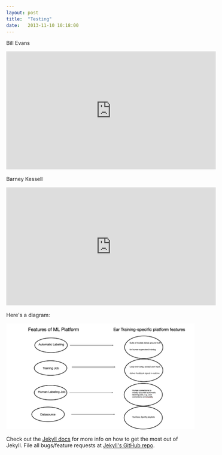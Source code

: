 ```yaml
---
layout: post
title:  "Testing"
date:   2013-11-10 10:18:00
---
```


Bill Evans

<iframe width="560" height="315" src="https://www.youtube.com/embed/QwXAqIaUahI?rel=0&start=711&end=775" frameborder="0" allow="accelerometer; autoplay; encrypted-media; gyroscope; picture-in-picture" allowfullscreen></iframe>

Barney Kessell

<iframe width="560" height="315" src="https://www.youtube.com/embed/fnoXbqadcjU?rel=0&start=77&end=127" frameborder="0" allow="accelerometer; autoplay; encrypted-media; gyroscope; picture-in-picture" allowfullscreen></iframe>

Here's a diagram:

<img src="../assets/images/diagramTest.png" alt="test image" />

Check out the [Jekyll docs][jekyll] for more info on how to get the most out of Jekyll. File all bugs/feature requests at [Jekyll's GitHub repo][jekyll-gh].

[jekyll-gh]: https://github.com/mojombo/jekyll
[jekyll]:    http://jekyllrb.com
